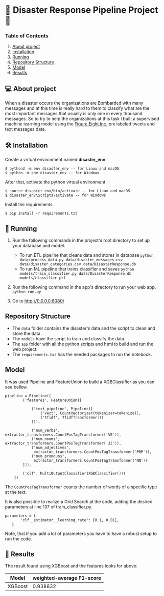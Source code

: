 # 🚧  Disaster Response Pipeline Project 🚧  

### Table of Contents

1. [About project](#about)
2. [Installation](#installation)
3. [Running](#running)
4. [Repository Structure](#repo)
6. [Model](#model)
7. [Results](#results)


## 💻 About project <a name="about"></a>

When a disaster occurs the organizations are Bombarded with many messages and
at this time is really hard to them to classify what are the most important messages
that usually is only one in every thousand messages.
So to try to help the organizations at this task I built a supervised machine learning
model using the [Figure Eight Inc.](https://www.figure-eight.com/) pre labeled tweets and text messages data.


## 🛠 Installation <a name="installation"></a>

Create a virtual environment named **disaster_env**.

```
$ python3 -m env disaster_env -- for Linux and macOS
$ python -m env disaster_env -- for Windows
```

After that, activate the python virtual environment

```
$ source disaster_env/bin/activate -- for Linux and macOS
$ disaster_env\Scripts\activate -- for Windows
```

Install the requirements

```
$ pip install -r requirements.txt
```

## 🎲 Running <a name="running"></a>

1. Run the following commands in the project's root directory to set up your database and model.

    - To run ETL pipeline that cleans data and stores in database
        `python data/process_data.py data/disaster_messages.csv data/disaster_categories.csv data/DisasterResponse.db`
    - To run ML pipeline that trains classifier and saves
        `python models/train_classifier.py data/DisasterResponse.db models/classifier.pkl`

2. Run the following command in the app's directory to run your web app.
    `python run.py`

3. Go to http://0.0.0.0:8080/

## Repository Structure <a name="repo"></a>

- The `data` folder contains the disaster's data and the script to clean and store the data.
- The `models` have the script to train and classify the data.
- The `app` folder with all the python scripts and html to build and run the web project.
- The `requirements.txt` has the needed packages to run the notebook.

## Model <a name="model"></a>

It was used Pipeline and FeatureUnion to build a XGBClassifier as you can see bellow.

```
pipeline = Pipeline([
        ('features', FeatureUnion([

            ('text_pipeline', Pipeline([
                ('vect', CountVectorizer(tokenizer=tokenize)),
                ('tfidf', TfidfTransformer())
            ])),

            ('num_verbs', extractor_transformers.CountPosTagTransformer('VB')),
            ('num_nouns', extractor_transformers.CountPosTagTransformer('JJ')),
            ('num_adjectives',
             extractor_transformers.CountPosTagTransformer('PRP')),
            ('num_pronouns',
             extractor_transformers.CountPosTagTransformer('NN'))
        ])),

        ('clf', MultiOutputClassifier(XGBClassifier()))
    ])
```

The `CountPosTagTransformer` counts the number of words of a specific type at the text.

It is also possible to realize a Grid Search at the code, adding the desired parameters at line 107 of train_classifier.py.

 ```
 parameters = {
        'clf__estimator__learning_rate': [0.1, 0.01],
    }
 ```

 Note, that if you add a lot of parameters you have to have a robust setup to run the code.

## 📝 Results <a name="results"></a>

The result found using XGBoost and the features looks for above:

| Model   | weighted-average F1-score | 
| --------| --------------------------| 
| XGBoost | 0.938832 |
